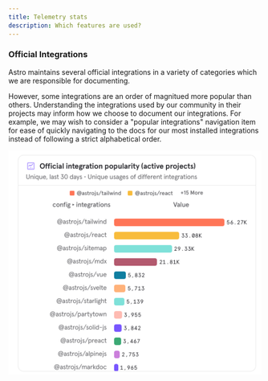 ```yaml
---
title: Telemetry stats
description: Which features are used?
---
```


### Official Integrations

Astro maintains several official integrations in a variety of categories which we are responsible for documenting.

However, some integrations are an order of magnitued more popular than others. Understanding the integrations used by our community in their projects may inform how we choose to document our integrations. For example, we may wish to consider a "popular integrations" navigation item for ease of quickly navigating to the docs for our most installed integrations instead of following a strict alphabetical order.

![Official integration popularity (active projects in the last 30 days)](../../../assets/telemetry-integrations.png)

